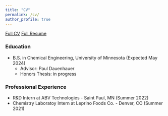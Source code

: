 ```yaml
---
title: "CV"
permalink: /cv/
author_profile: true
---
```

[Full CV](/documents/CV_2023-08-11.pdf)
[Full Resume](/documents/Resume_2023-08-11.pdf)
### Education
- B.S. in Chemical Engineering, University of Minnesota (Expected May 2024)
    - Advisor: Paul Dauenhauer
    - Honors Thesis: in progress

### Professional Experience
- R&D Intern at ABV Technologies - Saint Paul, MN (Summer 2022)
- Chemistry Laboratoy Intern at Leprino Foods Co. - Denver, CO (Summer 2021)